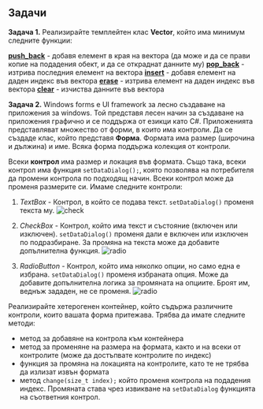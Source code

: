 ﻿## Задачи

**Задача 1.** Реализирайте темплейтен клас **Vector**, който има минимум следните функции:

[**push_back**](https://cplusplus.com/reference/vector/vector/push_back/) - добавя елемент в края на вектора (да може и да се прави копие на подадения обект, и да се откраднат данните му)
[**pop_back**](https://cplusplus.com/reference/vector/vector/pop_back/) - изтрива последния елемент на вектора
[**insert**](https://cplusplus.com/reference/vector/vector/insert/) - добавя елемент на даден индекс във вектора
[**erase**](https://cplusplus.com/reference/vector/vector/erase/) - изтрива елемент на даден индекс във вектора
[**clear**](https://cplusplus.com/reference/vector/vector/clear/) - изчиства данните във вектора


**Задача 2.**  Windows forms е UI framework за лесно създаване на приложения за windows. Той
представя лесен начин за създаване на приложения графично и се поддържа от езикци като C#. Приложенията представляват множество от форми, в които има контроли.
Да се създаде клас, който представя **Форма**. Формата има размер (широчина и дължина) и име. Всяка форма поддържа колекция от контроли.

Всеки **контрол** има размер и локация във формата. Също така, всеки контрол има функция `setDataDialog();`, която позволява на потребителя да промени контрола по подходящ начин. Всеки контрол може да променя размерите си. Имаме следните контроли:

1. *TextBox* - Контрол, в който се подава текст. `setDataDialog()` променя текста му.
![check](https://i.stack.imgur.com/AhOpr.jpg)
3. *CheckBox* - Контрол, който има текст и състояние (включен или изключен).
    `setDataDialog()` променя дали е включен или изключен по подразбиране. За промяна на текста може да добавите допълнителна функция.
    ![radio](https://images.theengineeringprojects.com/image/main/2017/10/C-CheckBox-9.png)
    
4. *RadioButton* - Контрол, който има няколко опции, но само една е избрана.
    `setDataDialog()` променя избраната опция. Може да добавите допълнителна логика за промяната на опциите. Броят им, веднъж зададен, не се променя.
    ![radio](https://i.stack.imgur.com/EyNQT.png)

Реализирайте хетерогенен контейнер, който съдържа различните контроли, които вашата форма притежава. 
Трябва да имате следните методи:
- метод за добавяне на контрола към контейнера
- метод за променяне на размера на формата, както и на всеки от контролите (може да достъпвате контролите по индекс)
- функция за промяна на локацията на контролите, като те не трябва да излизат извън формата
- метод `change(size_t index);` който променя контрола на подадения индекс. Промяната става чрез извикване на `setDataDialog` функцията на съответния контрол.

